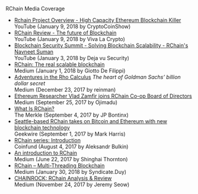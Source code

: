 
RChain Media Coverage

* [Rchain Project Overview - High Capacity Ethereum Blockchain Killer](https://www.youtube.com/watch?v=OLQ4LVmCIh4&feature=youtu.be)  
YouTube (January 9, 2018 by CryptoCoinShow)
* [RChain Review - The future of Blockchain](https://www.youtube.com/watch?v=MCCXzvO0Hhk&feature=youtu.be)  
YouTube (January 9, 2018 by Viva La Crypto)
* [Blockchain Security Summit - Solving Blockchain Scalability - RChain's Navneet Suman](https://www.youtube.com/watch?v=pAlaAdF_Y3c&feature=youtu.be)  
YouTube (January 3, 2018 by Deja vu Security)
* [RChain: The real scalable blockchain](https://medium.com/@giotto_3438/rchain-the-real-scalable-blockchain-4be5a43b722b)  
  Medium (January 1, 2018 by Giotto De Filippi) 
* [Adventures in the Rho Calculus](https://medium.com/@reinman/adventures-in-the-rho-calculus-672b72ef16c4) _The heart of Goldman Sachs’ billion dollar secret_  
  Medium (December 23, 2017 by reinman)  
* [Ethereum Researcher Vlad Zamfir joins RChain Co-op Board of Directors](https://medium.com/@Ojimadu/ethereum-researcher-vlad-zamfir-joins-rchain-co-op-board-of-directors-6d70a035d0d8)  
  Medium (September 25, 2017 by Ojimadu)
* [What Is RChain?](https://themerkle.com/what-is-rchain/)  
  The Merkle (September 4, 2017 by JP Bontinx) 
* [Seattle-based RChain takes on Bitcoin and Ethereum with new blockchain technology](https://www.geekwire.com/2017/seattle-based-rchain-takes-bitcoin-ethereum-new-blockchain-tech/)  
  Geekwire (September 1, 2017 by Mark Harris)
* [RChain series: Introduction](https://blog.coinfund.io/rchain-series-introduction-985a05804ab)  
  Coinfund (August 4, 2017 by Aleksandr Bulkin)
* [An introduction to RChain](https://blog.coinfund.io/an-introduction-to-rchain-d5fe303e9fe1)  
Medium (June 22, 2017 by Shinghai Thornton)
* [RChain – Multi-Threading Blockchain](https://thecryptosyndicate.com/rchain-multi-threading-blockchain/)  
Medium (January 30, 2018 by Syndicate.Duy)
* [CHAINROCK: RChain Analysis & Review](https://chainrock.io/rchain/)  
Medium (November 24, 2017 by Jeremy Seow)
